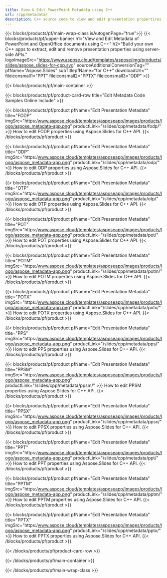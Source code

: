 ```yaml
---
title: View & Edit PowerPoint Metadata using C++ 
url: /cpp/metadata/
description: C++ source code to view and edit presentation propertires
---
```


{{< blocks/products/pf/main-wrap-class isAutogenPage="true">}}
{{< blocks/products/pf/upper-banner h1="View and Edit Metadata of PowerPoint and OpenOffice documents using C++" h2="Build your own C++ apps to extract, edit and remove presentation properties using server-side APIs." logoImageSrc="https://www.aspose.cloud/templates/aspose/img/products/slides/aspose_slides-for-cpp.svg" sourceAdditionalConversionTag="" pfName="Aspose.Slides" subTitlepfName="for C++" downloadUrl="" fileiconsmall1="PPT" fileiconsmall2="PPTX" fileiconsmall3="ODP" >}}

{{< blocks/products/pf/main-container >}}

{{< blocks/products/pf/product-card-row title="Edit Metadata Code Samples Online Include" >}}

{{< blocks/products/pf/product pfName="Edit Presentation Metadata" title="FODP" imgSrc="https:/www.aspose.cloud/templates/asposeapp/images/products/logo/aspose_metadata-app.png" productLink="/slides/cpp/metadata/fodp/" >}}
How to edit FODP properties using Aspose.Slides for C++ API.
{{< /blocks/products/pf/product >}}

{{< blocks/products/pf/product pfName="Edit Presentation Metadata" title="ODP" imgSrc="https:/www.aspose.cloud/templates/asposeapp/images/products/logo/aspose_metadata-app.png" productLink="/slides/cpp/metadata/odp/" >}}
How to edit ODP properties using Aspose.Slides for C++ API.
{{< /blocks/products/pf/product >}}

{{< blocks/products/pf/product pfName="Edit Presentation Metadata" title="OTP" imgSrc="https:/www.aspose.cloud/templates/asposeapp/images/products/logo/aspose_metadata-app.png" productLink="/slides/cpp/metadata/otp/" >}}
How to edit OTP properties using Aspose.Slides for C++ API.
{{< /blocks/products/pf/product >}}

{{< blocks/products/pf/product pfName="Edit Presentation Metadata" title="POT" imgSrc="https:/www.aspose.cloud/templates/asposeapp/images/products/logo/aspose_metadata-app.png" productLink="/slides/cpp/metadata/pot/" >}}
How to edit POT properties using Aspose.Slides for C++ API.
{{< /blocks/products/pf/product >}}

{{< blocks/products/pf/product pfName="Edit Presentation Metadata" title="POTM" imgSrc="https:/www.aspose.cloud/templates/asposeapp/images/products/logo/aspose_metadata-app.png" productLink="/slides/cpp/metadata/potm/" >}}
How to edit POTM properties using Aspose.Slides for C++ API.
{{< /blocks/products/pf/product >}}

{{< blocks/products/pf/product pfName="Edit Presentation Metadata" title="POTX" imgSrc="https:/www.aspose.cloud/templates/asposeapp/images/products/logo/aspose_metadata-app.png" productLink="/slides/cpp/metadata/potx/" >}}
How to edit POTX properties using Aspose.Slides for C++ API.
{{< /blocks/products/pf/product >}}

{{< blocks/products/pf/product pfName="Edit Presentation Metadata" title="PPS" imgSrc="https:/www.aspose.cloud/templates/asposeapp/images/products/logo/aspose_metadata-app.png" productLink="/slides/cpp/metadata/pps/" >}}
How to edit PPS properties using Aspose.Slides for C++ API.
{{< /blocks/products/pf/product >}}

{{< blocks/products/pf/product pfName="Edit Presentation Metadata" title="PPSM" imgSrc="https:/www.aspose.cloud/templates/asposeapp/images/products/logo/aspose_metadata-app.png" productLink="/slides/cpp/metadata/ppsm/" >}}
How to edit PPSM properties using Aspose.Slides for C++ API.
{{< /blocks/products/pf/product >}}

{{< blocks/products/pf/product pfName="Edit Presentation Metadata" title="PPSX" imgSrc="https:/www.aspose.cloud/templates/asposeapp/images/products/logo/aspose_metadata-app.png" productLink="/slides/cpp/metadata/ppsx/" >}}
How to edit PPSX properties using Aspose.Slides for C++ API.
{{< /blocks/products/pf/product >}}

{{< blocks/products/pf/product pfName="Edit Presentation Metadata" title="PPT" imgSrc="https:/www.aspose.cloud/templates/asposeapp/images/products/logo/aspose_metadata-app.png" productLink="/slides/cpp/metadata/ppt/" >}}
How to edit PPT properties using Aspose.Slides for C++ API.
{{< /blocks/products/pf/product >}}

{{< blocks/products/pf/product pfName="Edit Presentation Metadata" title="PPTM" imgSrc="https:/www.aspose.cloud/templates/asposeapp/images/products/logo/aspose_metadata-app.png" productLink="/slides/cpp/metadata/pptm/" >}}
How to edit PPTM properties using Aspose.Slides for C++ API.
{{< /blocks/products/pf/product >}}

{{< blocks/products/pf/product pfName="Edit Presentation Metadata" title="PPTX" imgSrc="https:/www.aspose.cloud/templates/asposeapp/images/products/logo/aspose_metadata-app.png" productLink="/slides/cpp/metadata/pptx/" >}}
How to edit PPTX properties using Aspose.Slides for C++ API.
{{< /blocks/products/pf/product >}}



{{< /blocks/products/pf/product-card-row >}}

{{< /blocks/products/pf/main-container >}}
    
{{< /blocks/products/pf/main-wrap-class >}}